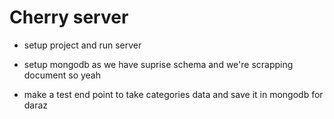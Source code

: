 # Cherry server

- setup project and run server
- setup mongodb as we have suprise schema and we're scrapping document so yeah

- make a test end point to take categories data and save it in mongodb for daraz
